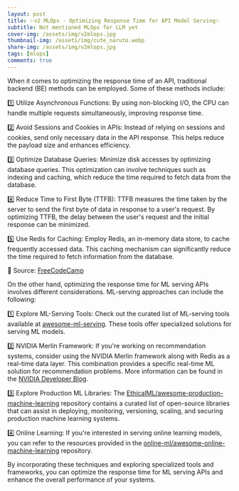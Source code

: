 ```yaml
---
layout: post
title: ✨v2 MLOps - Optimizing Response Time for API Model Serving✨
subtitle: Not mentioned MLOps for LLM yet
cover-img: /assets/img/v2mlops.jpg
thumbnail-img: /assets/img/cute_naruto.webp
share-img: /assets/img/v2mlops.jpg
tags: [mlops]
comments: true
---
```


When it comes to optimizing the response time of an API, traditional backend (BE) methods can be employed. Some of these methods include:

1️⃣ Utilize Asynchronous Functions: By using non-blocking I/O, the CPU can handle multiple requests simultaneously, improving response time.

2️⃣ Avoid Sessions and Cookies in APIs: Instead of relying on sessions and cookies, send only necessary data in the API response. This helps reduce the payload size and enhances efficiency.

3️⃣ Optimize Database Queries: Minimize disk accesses by optimizing database queries. This optimization can involve techniques such as indexing and caching, which reduce the time required to fetch data from the database.

4️⃣ Reduce Time to First Byte (TTFB): TTFB measures the time taken by the server to send the first byte of data in response to a user's request. By optimizing TTFB, the delay between the user's request and the initial response can be minimized.

5️⃣ Use Redis for Caching: Employ Redis, an in-memory data store, to cache frequently accessed data. This caching mechanism can significantly reduce the time required to fetch information from the database.

🔗 Source: [FreeCodeCamp](https://www.freecodecamp.org/news/how-to-optimize-nodejs-apis/)

On the other hand, optimizing the response time for ML serving APIs involves different considerations. ML-serving approaches can include the following:

1️⃣ Explore ML-Serving Tools: Check out the curated list of ML-serving tools available at [awesome-ml-serving](https://github.com/awesome-mlops/awesome-ml-serving). These tools offer specialized solutions for serving ML models.

2️⃣ NVIDIA Merlin Framework: If you're working on recommendation systems, consider using the NVIDIA Merlin framework along with Redis as a real-time data layer. This combination provides a specific real-time ML solution for recommendation problems. More information can be found in the [NVIDIA Developer Blog](https://developer.nvidia.com/blog/offline-to-online-feature-storage-for-real-time-recommendation-systems-with-nvidia-merlin/).

3️⃣ Explore Production ML Libraries: The [EthicalML/awesome-production-machine-learning](https://github.com/EthicalML/awesome-production-machine-learning) repository contains a curated list of open-source libraries that can assist in deploying, monitoring, versioning, scaling, and securing production machine learning systems.

4️⃣ Online Learning: If you're interested in serving online learning models, you can refer to the resources provided in the [online-ml/awesome-online-machine-learning](https://github.com/online-ml/awesome-online-machine-learning) repository.

By incorporating these techniques and exploring specialized tools and frameworks, you can optimize the response time for ML serving APIs and enhance the overall performance of your systems.

